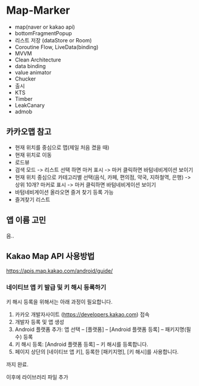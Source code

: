 # Map-Marker

- map(naver or kakao api)
- bottomFragmentPopup
- 리스트 저장 (dataStore or Room)
- Coroutine Flow, LiveData(binding)
- MVVM
- Clean Architecture
- data binding
- value animator
- Chucker
- 출시
- KTS
- Timber
- LeakCanary
- admob


## 카카오맵 참고

- 현재 위치를 중심으로 맵(제일 처음 켰을 때)
- 현재 위치로 이동
- 로드뷰
- 검색 모드 -> 리스트 선택 하면 마커 표시 -> 마커 클릭하면 바텀네비게이션 보이기
- 현재 위치 중심으로 카테고리별 선택(음식, 카페, 편의점, 약국, 지하철역, 은행) -> 상위 10개? 마커로 표시 -> 마커 클릭하면 바텀네비게이션 보이기
- 바텀네비게이션 올라오면 즐겨 찾기 등록 가능
- 즐겨찾기 리스트

## 앱 이름 고민
음..



## Kakao Map API 사용방법

https://apis.map.kakao.com/android/guide/

### 네이티브 앱 키 발급 및 키 해시 등록하기

키 해시 등록을 위해서는 아래 과정이 필요합니다.
1. 카카오 개발자사이트 (https://developers.kakao.com) 접속
2. 개발자 등록 및 앱 생성
3. Android 플랫폼 추가: 앱 선택 – [플랫폼] – [Android 플랫폼 등록] – 패키지명(필수) 등록
4. 키 해시 등록: [Android 플랫폼 등록] – 키 해시를 등록합니다.
5. 페이지 상단의 [네이티브 앱 키], 등록한 [패키지명], [키 해시]를 사용합니다.

까지 완료.

이후에 라이브러리 파일 추가
